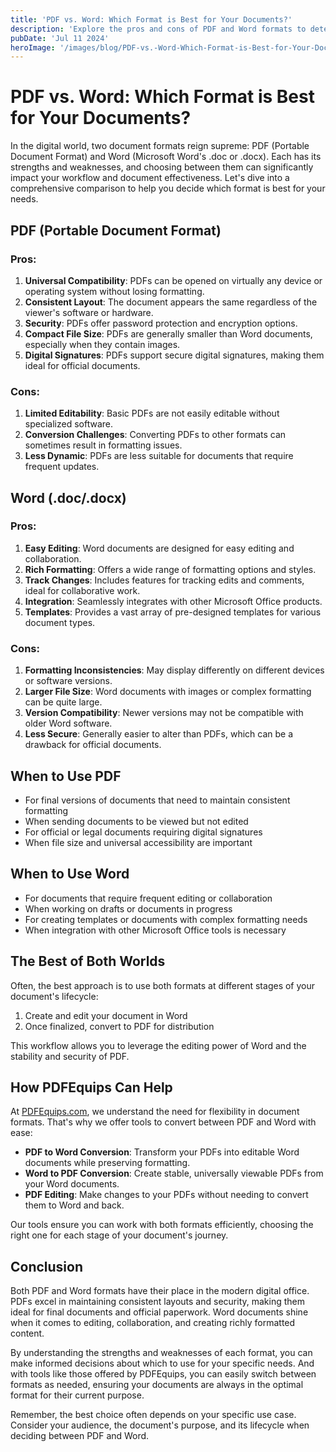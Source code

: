 ```yaml
---
title: 'PDF vs. Word: Which Format is Best for Your Documents?'
description: 'Explore the pros and cons of PDF and Word formats to determine which is best suited for your document needs'
pubDate: 'Jul 11 2024'
heroImage: '/images/blog/PDF-vs.-Word-Which-Format-is-Best-for-Your-Documents.png'
---
```


# PDF vs. Word: Which Format is Best for Your Documents?

In the digital world, two document formats reign supreme: PDF (Portable Document Format) and Word (Microsoft Word's .doc or .docx). Each has its strengths and weaknesses, and choosing between them can significantly impact your workflow and document effectiveness. Let's dive into a comprehensive comparison to help you decide which format is best for your needs.

## PDF (Portable Document Format)

### Pros:
1. **Universal Compatibility**: PDFs can be opened on virtually any device or operating system without losing formatting.
2. **Consistent Layout**: The document appears the same regardless of the viewer's software or hardware.
3. **Security**: PDFs offer password protection and encryption options.
4. **Compact File Size**: PDFs are generally smaller than Word documents, especially when they contain images.
5. **Digital Signatures**: PDFs support secure digital signatures, making them ideal for official documents.

### Cons:
1. **Limited Editability**: Basic PDFs are not easily editable without specialized software.
2. **Conversion Challenges**: Converting PDFs to other formats can sometimes result in formatting issues.
3. **Less Dynamic**: PDFs are less suitable for documents that require frequent updates.

## Word (.doc/.docx)

### Pros:
1. **Easy Editing**: Word documents are designed for easy editing and collaboration.
2. **Rich Formatting**: Offers a wide range of formatting options and styles.
3. **Track Changes**: Includes features for tracking edits and comments, ideal for collaborative work.
4. **Integration**: Seamlessly integrates with other Microsoft Office products.
5. **Templates**: Provides a vast array of pre-designed templates for various document types.

### Cons:
1. **Formatting Inconsistencies**: May display differently on different devices or software versions.
2. **Larger File Size**: Word documents with images or complex formatting can be quite large.
3. **Version Compatibility**: Newer versions may not be compatible with older Word software.
4. **Less Secure**: Generally easier to alter than PDFs, which can be a drawback for official documents.

## When to Use PDF

- For final versions of documents that need to maintain consistent formatting
- When sending documents to be viewed but not edited
- For official or legal documents requiring digital signatures
- When file size and universal accessibility are important

## When to Use Word

- For documents that require frequent editing or collaboration
- When working on drafts or documents in progress
- For creating templates or documents with complex formatting needs
- When integration with other Microsoft Office tools is necessary

## The Best of Both Worlds

Often, the best approach is to use both formats at different stages of your document's lifecycle:

1. Create and edit your document in Word
2. Once finalized, convert to PDF for distribution

This workflow allows you to leverage the editing power of Word and the stability and security of PDF.

## How PDFEquips Can Help

At [PDFEquips.com](https://www.pdfequips.com), we understand the need for flexibility in document formats. That's why we offer tools to convert between PDF and Word with ease:

- **PDF to Word Conversion**: Transform your PDFs into editable Word documents while preserving formatting.
- **Word to PDF Conversion**: Create stable, universally viewable PDFs from your Word documents.
- **PDF Editing**: Make changes to your PDFs without needing to convert them to Word and back.

Our tools ensure you can work with both formats efficiently, choosing the right one for each stage of your document's journey.

## Conclusion

Both PDF and Word formats have their place in the modern digital office. PDFs excel in maintaining consistent layouts and security, making them ideal for final documents and official paperwork. Word documents shine when it comes to editing, collaboration, and creating richly formatted content.

By understanding the strengths and weaknesses of each format, you can make informed decisions about which to use for your specific needs. And with tools like those offered by PDFEquips, you can easily switch between formats as needed, ensuring your documents are always in the optimal format for their current purpose.

Remember, the best choice often depends on your specific use case. Consider your audience, the document's purpose, and its lifecycle when deciding between PDF and Word.
